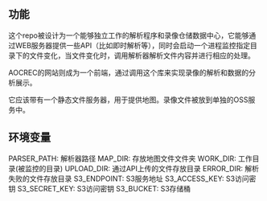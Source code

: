 
## 功能
这个repo被设计为一个能够独立工作的解析程序和录像仓储数据中心，它能够通过WEB服务器提供一些API（比如即时解析等），同时会启动一个进程监控指定目录下的文件变化，当文件变化时，调用解析器解析文件内容并进行相应的处理。

AOCREC的网站则成为一个前端，通过调用这个库来实现录像的解析和数据的分析展示。

它应该带有一个静态文件服务器，用于提供地图。录像文件被放到单独的OSS服务中。



## 环境变量
PARSER_PATH: 解析器路径
MAP_DIR: 存放地图文件文件夹
WORK_DIR: 工作目录(被监控的目录)
UPLOAD_DIR: 通过API上传的文件存放目录
ERROR_DIR: 解析失败的文件存放目录
S3_ENDPOINT: S3服务地址
S3_ACCESS_KEY: S3访问密钥
S3_SECRET_KEY: S3访问密钥
S3_BUCKET: S3存储桶